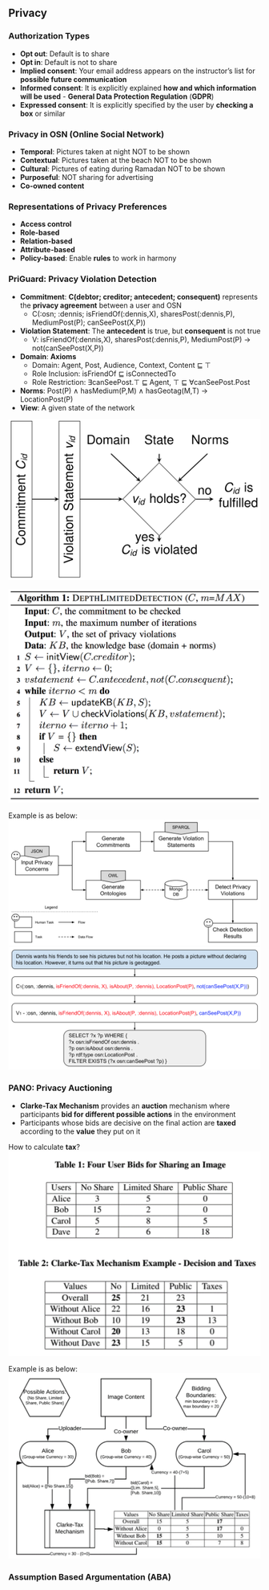 ## Privacy

### Authorization Types

* **Opt out**: Default is to share
* **Opt in**: Default is not to share
* **Implied consent**: Your email address appears on the instructor’s list for **possible future communication**
* **Informed consent**: It is explicitly explained **how and which information will be used** - **General Data Protection Regulation** (**GDPR**)
* **Expressed consent**: It is explicitly specified by the user by **checking a box** or similar

### Privacy in OSN (Online Social Network)

* **Temporal**: Pictures taken at night NOT to be shown
* **Contextual**: Pictures taken at the beach NOT to be shown
* **Cultural**: Pictures of eating during Ramadan NOT to be shown
* **Purposeful**: NOT sharing for advertising
* **Co-owned content**

### Representations of Privacy Preferences

* **Access control**
* **Role-based**
* **Relation-based**
* **Attribute-based**
* **Policy-based**: Enable **rules** to work in harmony

### PriGuard: Privacy Violation Detection

* **Commitment**: **C(debtor; creditor; antecedent; consequent)** represents the **privacy agreement** between a user and OSN
	* C(:osn; :dennis; isFriendOf(:dennis,X), sharesPost(:dennis,P), MediumPost(P); canSeePost(X,P))
* **Violation Statement**: The **antecedent** is true, but **consequent** is not true
	* V: isFriendOf(:dennis,X), sharesPost(:dennis,P), MediumPost(P) -> not(canSeePost(X,P))
* **Domain**: **Axioms**
	* Domain: Agent, Post, Audience, Context, Content ⊑ ⊤
	* Role Inclusion: isFriendOf ⊑ isConnectedTo
	* Role Restriction: ∃canSeePost.⊤ ⊑ Agent, ⊤ ⊑ ∀canSeePost.Post
* **Norms**: Post(P) ∧ hasMedium(P,M) ∧ hasGeotag(M,T) → LocationPost(P)
* **View**: A given state of the network

![pri-guard](./pix/pri-guard.png)

![pri-guard-algorithm](./pix/pri-guard-algorithm.png)

Example is as below:
![pri-guard-example-1](./pix/pri-guard-example-1.png)
![pri-guard-example-2](./pix/pri-guard-example-2.png)

### PANO: Privacy Auctioning

* **Clarke-Tax Mechanism** provides an **auction** mechanism where participants **bid for different possible actions** in the environment
* Participants whose bids are decisive on the final action are **taxed** according to the **value** they put on it

How to calculate **tax**?
![pano-example-2](./pix/pano-example-2.png)

Example is as below:
![pano-example-1](./pix/pano-example-1.png)

### Assumption Based Argumentation (ABA)

